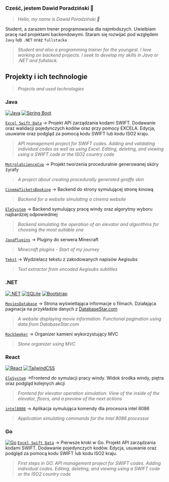### Cześć, jestem Dawid Poradziński 👋
>*Hello, my name is Dawid Poradziński 👋*

Student, a zarazem trener programowania dla najmłodszych.  Uwielbiam pracę nad projektami backendowymi.
Staram się rozwijać pod względem ``Javy`` lub ``.NET`` oraz ``fullstacka``
>*Student and also a programming trainer for the youngest. I love working on backend projects. I seek to develop my skills in Java or .NET and fullstack.*
## Projekty i ich technologie
>*Projects and used technologies*

### Java
[![Java](https://img.shields.io/badge/Java-%23ED8B00.svg?logo=openjdk&logoColor=white)](#) [![Spring Boot](https://img.shields.io/badge/Spring%20Boot-6DB33F?logo=springboot&logoColor=fff)](#)

[`Excel Swift Data`](https://github.com/dawid-poradzinski/Remitly-Swift/tree/java) -> Projekt API zarządzania kodami SWIFT. Dodawanie oraz walidacji pojedynczych kodów oraz przy pomocy EXCELA. Edycja, usuwanie oraz podgląd za pomocą kodu SWIFT lub kodu ISO2 kraju.
>*API management project for SWIFT codes. Adding and validating individual codes as well as using Excel. Editing, deleting, and viewing using a SWIFT code or the ISO2 country code*

[`MotrolaScienceCup`](https://github.com/dawid-poradzinski/MOTOROLASCIENCECUP) -> Projekt tworzenia proceduralnie generowanej skóry żyrafy
>*A project about creating procedurally generated giraffe skin*

[`CinemaTicketsBooking`](https://github.com/dawid-poradzinski/CinemaTicketsBooking) -> Backend do strony symulującej stronę kinową
>*Backend for a website simulating a cinema website*

[`EleSystem`](https://github.com/dawid-poradzinski/elesystem) -> Backend symulujący pracę windy oraz algorytmy wyboru najbardziej odpowiedniej
>*Backend simulating the operation of an elevator and algorithms for choosing the most suitable one*

[`JavaPlugins`](https://github.com/dawid-poradzinski/JavaPlugins) -> Pluginy do serwera Minecraft
>*Minecraft plugins - Start of my journey*

[`Tekst`](https://github.com/dawid-poradzinski/Tekst) -> Wydzielacz tekstu z zakodowanych napisów Aegisubs
>*Text extractor from encoded Aegisubs subtitles*

### .NET
[![.NET](https://img.shields.io/badge/.NET-512BD4?logo=dotnet&logoColor=fff)](#) [![SQLite](https://img.shields.io/badge/SQLite-%2307405e.svg?logo=sqlite&logoColor=white)](#) [![Bootstrap](https://img.shields.io/badge/Bootstrap-7952B3?logo=bootstrap&logoColor=fff)](#)

[`MoviesDatabase`](https://github.com/dawid-poradzinski/University-assignments/tree/main/C%23/.NET/MoviesDP) -> Strona wyświetlająca informacje o filmach. Działająca paginacja na przykładzie danych z [DatabaseStar.com](databasestar.com/)
>*A website displaying movie information. Functional pagination using data from DatabaseStar.com*

[`RockSeeker`](https://github.com/dawid-poradzinski/RockSetter) -> Organizer kamieni wykorzystujący MVC
>*Stone organizer using MVC*

### React
[![React](https://img.shields.io/badge/React-%2320232a.svg?logo=react&logoColor=%2361DAFB)](#) [![TailwindCSS](https://img.shields.io/badge/Tailwind%20CSS-%2338B2AC.svg?logo=tailwind-css&logoColor=white)](#)

[`EleSystem`](https://github.com/dawid-poradzinski/elesystem) ->Frontend do symulacji pracy windy. Widok środka windy, piętra oraz podgląd kolejnych akcji
>*Frontend for elevator operation simulation. View of the inside of the elevator, floors, and a preview of the next actions*

[`intel8086`](https://github.com/dawid-poradzinski/University-assignments/tree/main/react/Computer-Systems-Architecture) -> Aplikacja symulująca komendy dla procesora intel 8086
>*Application simulating commands for the Intel 8086 processor*

### Go
[![Go](https://img.shields.io/badge/Go-%2300ADD8.svg?&logo=go&logoColor=white)](#) 
[`Excel Swift Data`](https://github.com/dawid-poradzinski/Remitly-Swift/tree/golang) -> Pierwsze kroki w Go. Projekt API zarządzania kodami SWIFT. Dodawanie pojedynczych kodów. Edycja, usuwanie oraz podgląd za pomocą kodu SWIFT lub kodu ISO2 kraju.
>*First steps in GO. API management project for SWIFT codes. Adding individual codes. Editing, deleting, and viewing using a SWIFT code or the ISO2 country code*